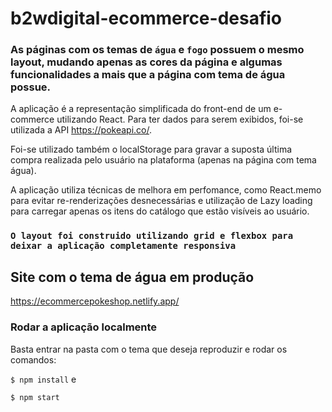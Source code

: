 # b2wdigital-ecommerce-desafio
### As páginas com os temas de `água` e `fogo` possuem o mesmo layout, mudando apenas as cores da página e algumas funcionalidades a mais que a página com tema de água possue.

A aplicação é a representação simplificada do front-end de um e-commerce utilizando React.
Para ter dados para serem exibidos, foi-se utilizada a API https://pokeapi.co/.

Foi-se utilizado também o localStorage para gravar a suposta última compra realizada pelo usuário na plataforma (apenas na página com tema água).

A aplicação utiliza técnicas de melhora em perfomance, como React.memo para evitar re-renderizações desnecessárias e utilização de Lazy loading para carregar apenas os itens do catálogo que estão visíveis ao usuário.

### `O layout foi construido utilizando grid e flexbox para deixar a aplicação completamente responsiva`

## Site com o tema de água em produção
https://ecommercepokeshop.netlify.app/

### Rodar a aplicação localmente
Basta entrar na pasta com o tema que deseja reproduzir e rodar os comandos:

`$ npm install`
e

`$ npm start`
